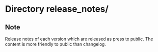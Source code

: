 # Directory release_notes/

## Note

Release notes of each version which are released as press to public.
The content is more friendly to public than changelog.
